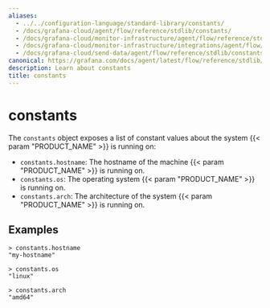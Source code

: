 ```yaml
---
aliases:
  - ../../configuration-language/standard-library/constants/
  - /docs/grafana-cloud/agent/flow/reference/stdlib/constants/
  - /docs/grafana-cloud/monitor-infrastructure/agent/flow/reference/stdlib/constants/
  - /docs/grafana-cloud/monitor-infrastructure/integrations/agent/flow/reference/stdlib/constants/
  - /docs/grafana-cloud/send-data/agent/flow/reference/stdlib/constants/
canonical: https://grafana.com/docs/agent/latest/flow/reference/stdlib/constants/
description: Learn about constants
title: constants
---
```


# constants

The `constants` object exposes a list of constant values about the system
{{< param "PRODUCT_NAME" >}} is running on:

- `constants.hostname`: The hostname of the machine {{< param "PRODUCT_NAME" >}} is running
  on.
- `constants.os`: The operating system {{< param "PRODUCT_NAME" >}} is running on.
- `constants.arch`: The architecture of the system {{< param "PRODUCT_NAME" >}} is running on.

## Examples

```
> constants.hostname
"my-hostname"

> constants.os
"linux"

> constants.arch
"amd64"
```
